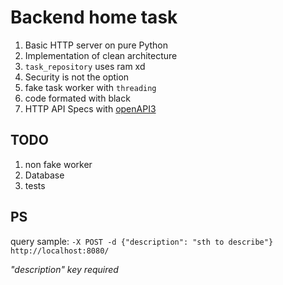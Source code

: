 # Backend home task
1) Basic HTTP server on pure Python
2) Implementation of clean architecture
3) `task_repository` uses ram xd
4) Security is not the option
5) fake task worker with `threading`
6) code formated with black
7) HTTP API Specs with
[openAPI3](doc/openAPI3.json)

## TODO
1) non fake worker
2) Database
3) tests

## PS
query sample: `-X POST -d {"description": "sth to describe"} http://localhost:8080/`

_"description" key required_ 

